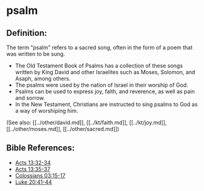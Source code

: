 # psalm #

## Definition: ##

The term "psalm" refers to a sacred song, often in the form of a poem that was written to be sung.

* The Old Testament Book of Psalms has a collection of these songs written by King David and other Israelites such as Moses, Solomon, and Asaph, among others.
* The psalms were used by the nation of Israel in their worship of God.
* Psalms can be used to express joy, faith, and reverence, as well as pain and sorrow.
* In the New Testament, Christians are instructed to sing psalms to God as a way of worshiping him.

(See also: [[../other/david.md]], [[../kt/faith.md]], [[../kt/joy.md]], [[../other/moses.md]], [[../other/sacred.md]])

## Bible References: ##

* [Acts 13:32-34](en/tn/act/help/13/32)
* [Acts 13:35-37](en/tn/act/help/13/35)
* [Colossians 03:15-17](en/tn/col/help/03/15)
* [Luke 20:41-44](en/tn/luk/help/20/41)